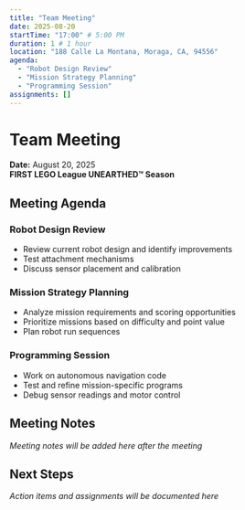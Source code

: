 ```yaml
---
title: "Team Meeting"
date: 2025-08-20
startTime: "17:00" # 5:00 PM
duration: 1 # 1 hour
location: "188 Calle La Montana, Moraga, CA, 94556"
agenda:
  - "Robot Design Review"
  - "Mission Strategy Planning"
  - "Programming Session"
assignments: []
---
```


# Team Meeting
**Date:** August 20, 2025  
**FIRST LEGO League UNEARTHED™ Season**

## Meeting Agenda

### Robot Design Review
- Review current robot design and identify improvements
- Test attachment mechanisms
- Discuss sensor placement and calibration

### Mission Strategy Planning
- Analyze mission requirements and scoring opportunities
- Prioritize missions based on difficulty and point value
- Plan robot run sequences

### Programming Session
- Work on autonomous navigation code
- Test and refine mission-specific programs
- Debug sensor readings and motor control

## Meeting Notes

*Meeting notes will be added here after the meeting*

## Next Steps

*Action items and assignments will be documented here*